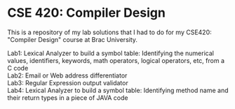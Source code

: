 # CSE 420: Compiler Design
This is a repository of my lab solutions that I had to do for my CSE420: "Compiler Design" course at Brac University.

Lab1: Lexical Analyzer to build a symbol table: Identifying the numerical values, identifiers, keywords, math operators, logical operators, etc, from a C code  
Lab2: Email or Web address differentiator   
Lab3: Regular Expression output validator  
Lab4: Lexical Analyzer to build a symbol table: Identifying method name and their return types in a piece of JAVA code  
